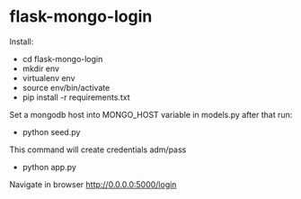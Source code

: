 # flask-mongo-login

Install:
  * cd flask-mongo-login
  * mkdir env
  * virtualenv env
  * source env/bin/activate
  * pip install -r requirements.txt 

Set a mongodb host into MONGO_HOST variable in models.py after that run:

  * python seed.py

This command will create credentials adm/pass

  * python app.py
  
Navigate in browser http://0.0.0.0:5000/login
